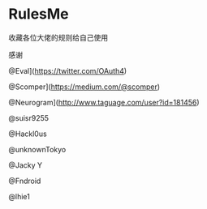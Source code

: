 # RulesMe
收藏各位大佬的规则给自己使用






感谢

@Eval](https://twitter.com/OAuth4)

@Scomper](https://medium.com/@scomper)

@Neurogram](http://www.taguage.com/user?id=181456)

@suisr9255

@Hackl0us

@unknownTokyo

@Jacky Y

@Fndroid

@lhie1
